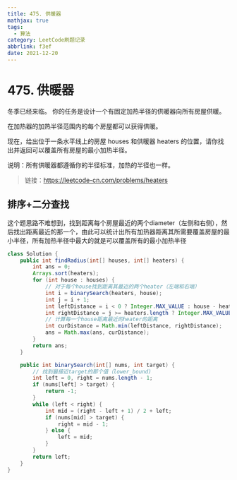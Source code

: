 ```yaml
---
title: 475. 供暖器
mathjax: true
tags:
  - 算法
category: LeetCode刷题记录
abbrlink: f3ef
date: 2021-12-20
---
```

# 475. 供暖器

冬季已经来临。 你的任务是设计一个有固定加热半径的供暖器向所有房屋供暖。

在加热器的加热半径范围内的每个房屋都可以获得供暖。

现在，给出位于一条水平线上的房屋 houses 和供暖器 heaters 的位置，请你找出并返回可以覆盖所有房屋的最小加热半径。

说明：所有供暖器都遵循你的半径标准，加热的半径也一样。

> 链接：https://leetcode-cn.com/problems/heaters

<!-- more -->

## 排序+二分查找

这个题思路不难想到，找到距离每个房屋最近的两个diameter（左侧和右侧），然后找出距离最近的那一个，由此可以统计出所有加热器距离其所需要覆盖房屋的最小半径，所有加热半径中最大的就是可以覆盖所有的最小加热半径

```java
class Solution {
    public int findRadius(int[] houses, int[] heaters) {
        int ans = 0;
        Arrays.sort(heaters);
        for (int house : houses) {
            // 对于每个house找到距离其最近的两个heater（左端和右端）
            int i = binarySearch(heaters, house);
            int j = i + 1;
            int leftDistance = i < 0 ? Integer.MAX_VALUE : house - heaters[i];
            int rightDistance = j >= heaters.length ? Integer.MAX_VALUE : heaters[j] - house;
            // 计算每一个house距离最近的heater的距离
            int curDistance = Math.min(leftDistance, rightDistance);
            ans = Math.max(ans, curDistance);
        }
        return ans;
    }

    public int binarySearch(int[] nums, int target) {
        // 找到最接近target的那个值（lower_bound)
        int left = 0, right = nums.length - 1;
        if (nums[left] > target) {
            return -1;
        }
        while (left < right) {
            int mid = (right - left + 1) / 2 + left;
            if (nums[mid] > target) {
                right = mid - 1;
            } else {
                left = mid;
            }
        }
        return left;
    }
}
```


